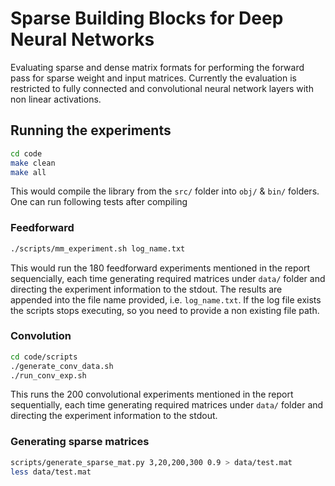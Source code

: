 # Sparse Building Blocks for Deep Neural Networks
Evaluating sparse and dense matrix formats for performing the forward pass for sparse weight and input matrices. Currently the evaluation is restricted to fully connected and convolutional neural network layers with non linear activations.


## Running the experiments
```bash
cd code
make clean
make all
```

This would compile the library from the `src/` folder into `obj/` & `bin/` folders. One can run following tests after compiling

### Feedforward
```bash
./scripts/mm_experiment.sh log_name.txt
```
This would run the 180 feedforward experiments mentioned in the report sequencially, each time generating required matrices under `data/` folder and directing the experiment information to the stdout. The results are appended into the file name provided, i.e. `log_name.txt`. If the log file exists the scripts stops executing, so you need to provide a non existing file path.

### Convolution
```bash
cd code/scripts
./generate_conv_data.sh
./run_conv_exp.sh
```

This runs the 200 convolutional experiments mentioned in the report sequentially, each time generating required matrices under `data/` folder and directing the experiment information to the stdout.

### Generating sparse matrices
```bash
scripts/generate_sparse_mat.py 3,20,200,300 0.9 > data/test.mat
less data/test.mat
```

